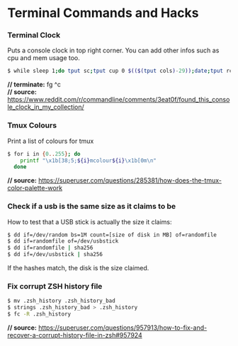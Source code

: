 Terminal Commands and Hacks
===========================

### Terminal Clock

Puts a console clock in top right corner. You can add other infos such as cpu and mem usage too.

```bash
$ while sleep 1;do tput sc;tput cup 0 $(($(tput cols)-29));date;tput rc;done & 
```

**// terminate:** fg ^c  
**// source:** https://www.reddit.com/r/commandline/comments/3eat0f/found_this_console_clock_in_my_collection/

### Tmux Colours
Print a list of colours for tmux
```bash
$ for i in {0..255}; do
    printf "\x1b[38;5;${i}mcolour${i}\x1b[0m\n"
  done
```

**// source:** https://superuser.com/questions/285381/how-does-the-tmux-color-palette-work

### Check if a usb is the same size as it claims to be
How to test that a USB stick is actually the size it claims: 
```bash
$ dd if=/dev/random bs=1M count=[size of disk in MB] of=randomfile
$ dd if=randomfile of=/dev/usbstick
$ dd if=randomfile | sha256
$ dd if=/dev/usbstick | sha256
```
If the hashes match, the disk is the size claimed.

### Fix corrupt ZSH history file
```bash
$ mv .zsh_history .zsh_history_bad
$ strings .zsh_history_bad > .zsh_history
$ fc -R .zsh_history
```
**// source:** https://superuser.com/questions/957913/how-to-fix-and-recover-a-corrupt-history-file-in-zsh#957924
